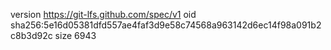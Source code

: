 version https://git-lfs.github.com/spec/v1
oid sha256:5e16d05381dfd557ae4faf3d9e58c74568a963142d6ec14f98a091b2c8b3d92c
size 6943
